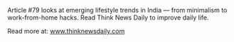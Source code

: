 Article #79 looks at emerging lifestyle trends in India — from minimalism to work-from-home hacks. Read Think News Daily to improve daily life.

Read more at: www.thinknewsdaily.com